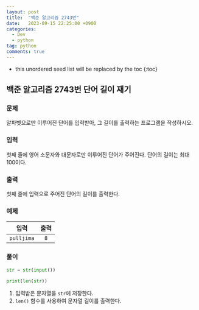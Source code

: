 ```yaml
---
layout: post
title:  "백준 알고리즘 2743번"
date:   2023-09-15 22:25:00 +0900
categories: 
  - Dev
  - python
tag: python
comments: true
---
```


* this unordered seed list will be replaced by the toc
{:toc}

## 백준 알고리즘 2743번 단어 길이 재기

### 문제

알파벳으로만 이루어진 단어를 입력받아, 그 길이를 출력하는 프로그램을 작성하시오.

### 입력

첫째 줄에 영어 소문자와 대문자로만 이루어진 단어가 주어진다. 단어의 길이는 최대 100이다.

### 출력

첫째 줄에 입력으로 주어진 단어의 길이를 출력한다.

### 예제

| 입력 | 출력 |
| :--: | :--: |
| `pulljima` | `8` |

### 풀이

```py
str = str(input())

print(len(str))
```

1. 입력받은 문자열을 `str`에 저장한다.
2. `len()` 함수를 사용하여 문자열 길이를 출력한다.